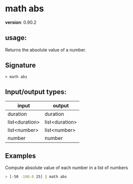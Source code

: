 # math abs

**version**: 0.90.2

## **usage**:

Returns the absolute value of a number.

## Signature

`> math abs `

## Input/output types:

| input            | output           |
| ---------------- | ---------------- |
| duration         | duration         |
| list\<duration\> | list\<duration\> |
| list\<number\>   | list\<number\>   |
| number           | number           |

## Examples

Compute absolute value of each number in a list of numbers

```bash
> [-50 -100.0 25] | math abs
```
